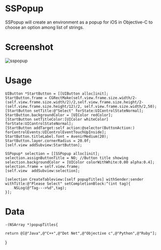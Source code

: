 # SSPopup
SSPopup will create an environment as a popup for iOS in Objective-C to choose an option among list of strings.

# Screenshot

![sspopup](https://user-images.githubusercontent.com/44063038/52217398-5e26a900-28be-11e9-9e7d-c17d8ef25683.gif)

# Usage

    
    UIButton *StartButton = [[UIButton alloc]init];
    StartButton.frame = CGRectMake(self.view.frame.size.width/2-(self.view.frame.size.width/2)/2,self.view.frame.size.height/2-(self.view.frame.size.height/12)/2, self.view.frame.size.width/2,50);
    [StartButton setTitle:@"Select" forState:UIControlStateNormal];
    StartButton.backgroundColor = [UIColor redColor];
    [StartButton setTitleColor:[UIColor whiteColor] forState:UIControlStateNormal];
    [StartButton addTarget:self action:@selector(ButtonAction:) forControlEvents:UIControlEventTouchUpInside];
    StartButton.titleLabel.font = AvenirMedium(20);
    StartButton.layer.cornerRadius = 20.0f;
    [self.view addSubview:StartButton];
    
    SSPopup* selection = [[SSPopup alloc]init];
    selection.assignButtonTitle = NO; //Button title showing
    selection.backgroundColor = [UIColor colorWithWhite:0.00 alpha:0.4];
    selection.frame = self.view.frame;
    [self.view  addSubview:selection];
    
    [selection CreateTableview:[self popupTitles] withSender:sender  withTitle:@"Please Select" setCompletionBlock:^(int tag){
        NSLog(@"Tag--->%d",tag);
    }];
    
# Data
    
    -(NSArray *)popupTitles{
    
    return @[@"Java",@"C++",@"Dot Net",@"Objective c",@"Python",@"Ruby"];
}


